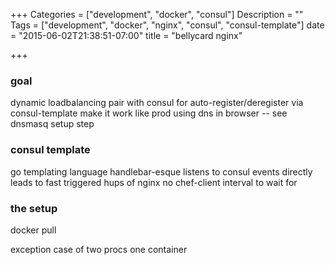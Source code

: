 +++
Categories = ["development", "docker", "consul"]
Description = ""
Tags = ["development", "docker", "nginx", "consul", "consul-template"]
date = "2015-06-02T21:38:51-07:00"
title = "bellycard nginx"

+++

### goal
dynamic loadbalancing
pair with consul for auto-register/deregister via consul-template
make it work like prod using dns in browser -- see dnsmasq setup step

### consul template
go templating language
  handlebar-esque
listens to consul events directly
leads to fast triggered hups of nginx
no chef-client interval to wait for

### the setup
docker pull

exception case of two procs one container
